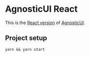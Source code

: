 # AgnosticUI React 

This is the [React version](https://github.com/AgnosticUI/agnosticui/tree/master/agnosticui-react) of [AgnosticUI](https://github.com/AgnosticUI/agnosticui).


## Project setup
```
yarn && yarn start 
```
